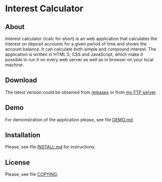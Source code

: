 # Interest Calculator

## About

Interest calculator (icalc for short) is an web application that calculates
the interest on deposit accounts for a given period of time and shows the
account balance. It can calculate both simple and compound interest. The
application is written in HTML 5, CSS and JavaScript, which make it possible
to run it on every web server as well as in browser on your local machine.

## Download

The latest version could be obtained from [releases](https://github.com/gdsotirov/icalc/releases)
or from [my FTP server](https://ftp.sotirov-bg.net/pub/icalc/).

## Demo

For demonstration of the application please, see file [DEMO.md](DEMO.md).

## Installation

Please, see file [INSTALL.md](INSTALL.md) for instructions.

## License

Please, see file [COPYING](COPYING).

